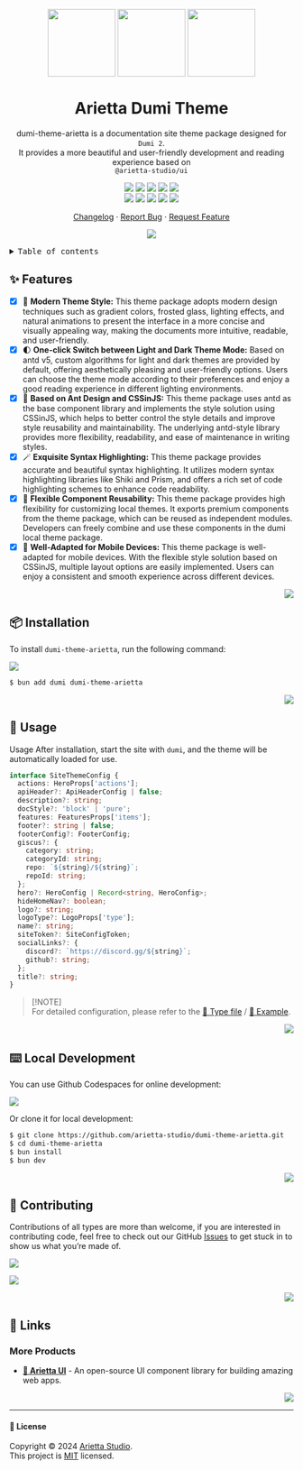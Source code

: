 <a name="readme-top"></a>

<div align="center">

<img height="120" src="https://unpkg.com/@arietta-studio/assets-logo@latest/assets/logo-3d.webp" style="vertical-align: middle;">
<img height="120" src="https://gw.alipayobjects.com/zos/kitchen/qJ3l3EPsdW/split.svg" style="vertical-align: middle;">
<img height="120" src="https://gw.alipayobjects.com/zos/bmw-prod/d3e3eb39-1cd7-4aa5-827c-877deced6b7e/lalxt4g3_w256_h256.png" style="vertical-align: middle;">

<h1>Arietta Dumi Theme</h1>

dumi-theme-arietta is a documentation site theme package designed for `Dumi 2`. <br/>It provides a more beautiful and user-friendly development and reading experience based on <br/>`@arietta-studio/ui`

[![][npm-release-shield]][npm-release-link]
[![][npm-downloads-shield]][npm-downloads-link]
[![][github-releasedate-shield]][github-releasedate-link]
[![][github-action-test-shield]][github-action-test-link]
[![][github-action-release-shield]][github-action-release-link]<br/>
[![][github-contributors-shield]][github-contributors-link]
[![][github-forks-shield]][github-forks-link]
[![][github-stars-shield]][github-stars-link]
[![][github-issues-shield]][github-issues-link]
[![][github-license-shield]][github-license-link]

[Changelog](./CHANGELOG.md) · [Report Bug][github-issues-link] · [Request Feature][github-issues-link]

![](https://raw.githubusercontent.com/andreasbm/readme/master/assets/lines/rainbow.png)

</div>

<details>
<summary><kbd>Table of contents</kbd></summary>

#### TOC

- [✨ Features](#-features)
- [📦 Installation](#-installation)
- [🤯 Usage](#-usage)
- [⌨️ Local Development](#️-local-development)
- [🤝 Contributing](#-contributing)
- [🔗 Links](#-links)
  - [More Products](#more-products)

####

</details>

## ✨ Features

- [x] 🤯 **Modern Theme Style:** This theme package adopts modern design techniques such as gradient colors, frosted glass, lighting effects, and natural animations to present the interface in a more concise and visually appealing way, making the documents more intuitive, readable, and user-friendly.
- [x] 🌓 **One-click Switch between Light and Dark Theme Mode:** Based on antd v5, custom algorithms for light and dark themes are provided by default, offering aesthetically pleasing and user-friendly options. Users can choose the theme mode according to their preferences and enjoy a good reading experience in different lighting environments.
- [x] 💅 **Based on Ant Design and CSSinJS:** This theme package uses antd as the base component library and implements the style solution using CSSinJS, which helps to better control the style details and improve style reusability and maintainability. The underlying antd-style library provides more flexibility, readability, and ease of maintenance in writing styles.
- [x] 🪄 **Exquisite Syntax Highlighting:** This theme package provides accurate and beautiful syntax highlighting. It utilizes modern syntax highlighting libraries like Shiki and Prism, and offers a rich set of code highlighting schemes to enhance code readability.
- [x] 🧩 **Flexible Component Reusability:** This theme package provides high flexibility for customizing local themes. It exports premium components from the theme package, which can be reused as independent modules. Developers can freely combine and use these components in the dumi local theme package.
- [x] 📱 **Well-Adapted for Mobile Devices:** This theme package is well-adapted for mobile devices. With the flexible style solution based on CSSinJS, multiple layout options are easily implemented. Users can enjoy a consistent and smooth experience across different devices.

<div align="right">

[![][back-to-top]](#readme-top)

</div>

## 📦 Installation

To install `dumi-theme-arietta`, run the following command:

[![][bun-shield]][bun-link]

```bash
$ bun add dumi dumi-theme-arietta
```

<div align="right">

[![][back-to-top]](#readme-top)

</div>

## 🤯 Usage

Usage After installation, start the site with `dumi`, and the theme will be automatically loaded for use.

```ts
interface SiteThemeConfig {
  actions: HeroProps['actions'];
  apiHeader?: ApiHeaderConfig | false;
  description?: string;
  docStyle?: 'block' | 'pure';
  features: FeaturesProps['items'];
  footer?: string | false;
  footerConfig?: FooterConfig;
  giscus?: {
    category: string;
    categoryId: string;
    repo: `${string}/${string}`;
    repoId: string;
  };
  hero?: HeroConfig | Record<string, HeroConfig>;
  hideHomeNav?: boolean;
  logo?: string;
  logoType?: LogoProps['type'];
  name?: string;
  siteToken?: SiteConfigToken;
  socialLinks?: {
    discord?: `https://discord.gg/${string}`;
    github?: string;
  };
  title?: string;
}
```

> \[!NOTE]\
> For detailed configuration, please refer to the [📘 Type file](https://github.com/arietta-studio/dumi-theme-arietta/blob/master/src/types/config.ts) / [📘 Example](https://github.com/arietta-studio/dumi-theme-arietta/blob/master/example/.dumirc.ts).

<div align="right">

[![][back-to-top]](#readme-top)

</div>

## ⌨️ Local Development

You can use Github Codespaces for online development:

[![][github-codespace-shield]][github-codespace-link]

Or clone it for local development:

```bash
$ git clone https://github.com/arietta-studio/dumi-theme-arietta.git
$ cd dumi-theme-arietta
$ bun install
$ bun dev
```

<div align="right">

[![][back-to-top]](#readme-top)

</div>

## 🤝 Contributing

Contributions of all types are more than welcome, if you are interested in contributing code, feel free to check out our GitHub [Issues][github-issues-link] to get stuck in to show us what you’re made of.

[![][pr-welcome-shield]][pr-welcome-link]

[![][github-contrib-shield]][github-contrib-link]

<div align="right">

[![][back-to-top]](#readme-top)

</div>

## 🔗 Links

### More Products

- **[🍭 Arietta UI](https://github.com/arietta-studio/arietta-ui)** - An open-source UI component library for building amazing web apps.

<div align="right">

[![][back-to-top]](#readme-top)

</div>

---

#### 📝 License

Copyright © 2024 [Arietta Studio][profile-link]. <br />
This project is [MIT](./LICENSE) licensed.

<!-- LINK GROUP -->

[back-to-top]: https://img.shields.io/badge/-BACK_TO_TOP-black?style=flat-square
[bun-link]: https://bun.sh
[bun-shield]: https://img.shields.io/badge/-speedup%20with%20bun-black?logo=bun&style=for-the-badge
[github-action-release-link]: https://github.com/arietta-studio/dumi-theme-arietta/actions/workflows/release.yml
[github-action-release-shield]: https://img.shields.io/github/actions/workflow/status/arietta-studio/dumi-theme-arietta/release.yml?label=release&labelColor=black&logo=githubactions&logoColor=white&style=flat-square
[github-action-test-link]: https://github.com/arietta-studio/dumi-theme-arietta/actions/workflows/test.yml
[github-action-test-shield]: https://img.shields.io/github/actions/workflow/status/arietta-studio/dumi-theme-arietta/test.yml?label=test&labelColor=black&logo=githubactions&logoColor=white&style=flat-square
[github-codespace-link]: https://codespaces.new/arietta-studio/dumi-theme-arietta
[github-codespace-shield]: https://github.com/codespaces/badge.svg
[github-contrib-link]: https://github.com/arietta-studio/dumi-theme-arietta/graphs/contributors
[github-contrib-shield]: https://contrib.rocks/image?repo=arietta-studio%2Fdumi-theme-arietta
[github-contributors-link]: https://github.com/arietta-studio/dumi-theme-arietta/graphs/contributors
[github-contributors-shield]: https://img.shields.io/github/contributors/arietta-studio/dumi-theme-arietta?color=c4f042&labelColor=black&style=flat-square
[github-forks-link]: https://github.com/arietta-studio/dumi-theme-arietta/network/members
[github-forks-shield]: https://img.shields.io/github/forks/arietta-studio/dumi-theme-arietta?color=8ae8ff&labelColor=black&style=flat-square
[github-issues-link]: https://github.com/arietta-studio/dumi-theme-arietta/issues
[github-issues-shield]: https://img.shields.io/github/issues/arietta-studio/dumi-theme-arietta?color=ff80eb&labelColor=black&style=flat-square
[github-license-link]: https://github.com/arietta-studio/dumi-theme-arietta/blob/main/LICENSE
[github-license-shield]: https://img.shields.io/github/license/arietta-studio/dumi-theme-arietta?color=white&labelColor=black&style=flat-square
[github-releasedate-link]: https://github.com/arietta-studio/dumi-theme-arietta/releases
[github-releasedate-shield]: https://img.shields.io/github/release-date/arietta-studio/dumi-theme-arietta?labelColor=black&style=flat-square
[github-stars-link]: https://github.com/arietta-studio/dumi-theme-arietta/network/stargazers
[github-stars-shield]: https://img.shields.io/github/stars/arietta-studio/dumi-theme-arietta?color=ffcb47&labelColor=black&style=flat-square
[npm-downloads-link]: https://www.npmjs.com/package/dumi-theme-arietta
[npm-downloads-shield]: https://img.shields.io/npm/dt/dumi-theme-arietta?labelColor=black&style=flat-square
[npm-release-link]: https://www.npmjs.com/package/dumi-theme-arietta
[npm-release-shield]: https://img.shields.io/npm/v/dumi-theme-arietta?color=369eff&labelColor=black&logo=npm&logoColor=white&style=flat-square
[pr-welcome-link]: https://github.com/arietta-studio/dumi-theme-arietta/pulls
[pr-welcome-shield]: https://img.shields.io/badge/%F0%9F%A4%AF%20PR%20WELCOME-%E2%86%92-ffcb47?labelColor=black&style=for-the-badge
[profile-link]: https://github.com/arietta-studio
